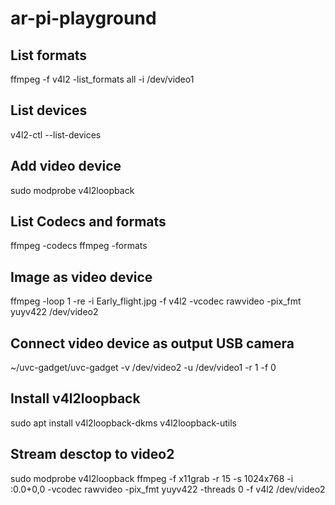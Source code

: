 # ar-pi-playground



## List formats
ffmpeg -f v4l2 -list_formats all -i /dev/video1

## List devices
v4l2-ctl --list-devices

## Add video device
sudo modprobe v4l2loopback

## List Codecs and formats
ffmpeg -codecs
ffmpeg -formats

## Image as video device
ffmpeg -loop 1 -re -i Early_flight.jpg -f v4l2 -vcodec rawvideo -pix_fmt yuyv422 /dev/video2

## Connect video device as output USB camera
~/uvc-gadget/uvc-gadget -v /dev/video2 -u /dev/video1 -r 1 -f 0

## Install v4l2loopback
sudo apt install v4l2loopback-dkms v4l2loopback-utils

## Stream desctop to video2
sudo modprobe v4l2loopback
ffmpeg -f x11grab -r 15 -s 1024x768 -i :0.0+0,0 -vcodec rawvideo -pix_fmt yuyv422 -threads 0 -f v4l2 /dev/video2
